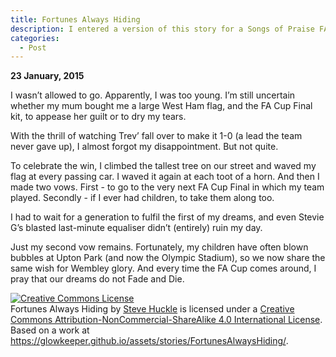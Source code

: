 ```yaml
---
title: Fortunes Always Hiding
description: I entered a version of this story for a Songs of Praise FA Cup Fans Choir Competition. Songs of Praise were looking for three-hundred-word stories that reflected the passion of the FA Cup. The winners would get to sing Abide with Me, backed by a military band, in front of 90,000 people at the FA Cup Final at Wembley Stadium. The story got shortlisted. Alas, it didn't win
categories:
  - Post
---
```

**23 January, 2015**

I wasn’t allowed to go. Apparently, I was too young. I’m still uncertain whether my mum bought me a large West Ham flag, and the FA Cup Final kit, to appease her guilt or to dry my tears.

With the thrill of watching Trev’ fall over to make it 1-0 (a lead the team never gave up), I almost forgot my disappointment. But not quite.

To celebrate the win, I climbed the tallest tree on our street and waved my flag at every passing car. I waved it again at each toot of a horn. And then I made two vows. First - to go to the very next FA Cup Final in which my team played. Secondly - if I ever had children, to take them along too.

I had to wait for a generation to fulfil the first of my dreams, and even Stevie G’s blasted last-minute equaliser didn’t (entirely) ruin my day.

Just my second vow remains. Fortunately, my children have often blown bubbles at Upton Park (and now the Olympic Stadium), so we now share the same wish for Wembley glory. And every time the FA Cup comes around, I pray that our dreams do not Fade and Die.

<a rel="license" href="http://creativecommons.org/licenses/by-nc-sa/4.0/"><img alt="Creative Commons License" style="border-width:0" src="https://i.creativecommons.org/l/by-nc-sa/4.0/88x31.png" /></a><br /><span xmlns:dct="http://purl.org/dc/terms/" href="http://purl.org/dc/dcmitype/Text" property="dct:title" rel="dct:type">Fortunes Always Hiding</span> by <a xmlns:cc="http://creativecommons.org/ns#" href="https://glowkeeper.github.io/" property="cc:attributionName" rel="cc:attributionURL">Steve Huckle</a> is licensed under a <a rel="license" href="http://creativecommons.org/licenses/by-nc-sa/4.0/">Creative Commons Attribution-NonCommercial-ShareAlike 4.0 International License</a>.<br />Based on a work at <a xmlns:dct="http://purl.org/dc/terms/" href="https://glowkeeper.github.io/assets/stories/FortunesAlwaysHiding/" rel="dct:source">https://glowkeeper.github.io/assets/stories/FortunesAlwaysHiding/</a>.
